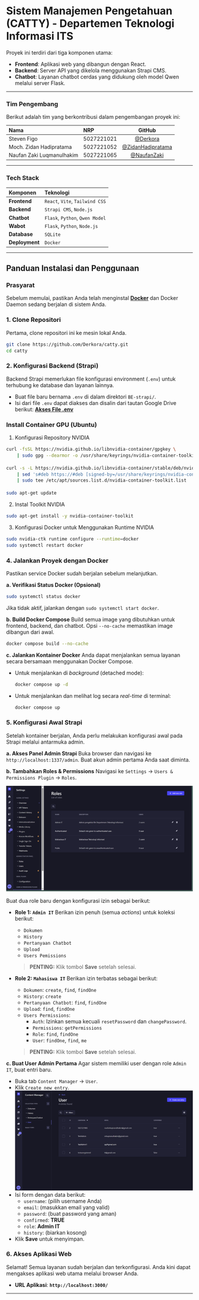 # Sistem Manajemen Pengetahuan (CATTY) - Departemen Teknologi Informasi ITS

Proyek ini terdiri dari tiga komponen utama:
- **Frontend**: Aplikasi web yang dibangun dengan React.
- **Backend**: Server API yang dikelola menggunakan Strapi CMS.
- **Chatbot**: Layanan chatbot cerdas yang didukung oleh model Qwen melalui server Flask.

---

### Tim Pengembang

Berikut adalah tim yang berkontribusi dalam pengembangan proyek ini:

| Nama              | NRP                         | GitHub                                 |
| :---------------- | :---------------------------- | :-------------------------------------: |
| Steven Figo      | 5027221021          | [@Derkora](https://github.com/Derkora)      |
| Moch. Zidan Hadipratama     | 5027221052              | [@ZidanHadipratama](https://github.com/ZidanHadipratama)     |
| Naufan Zaki Luqmanulhakim   | 5027221065  | [@NaufanZaki](https://github.com/NaufanZaki)   |

---

### Tech Stack

| Komponen     | Teknologi                       |
| :----------- | :------------------------------ |
| **Frontend** | `React`, `Vite`, `Tailwind CSS` |
| **Backend** | `Strapi CMS`, `Node.js`         |
| **Chatbot** | `Flask`, `Python`, `Qwen Model` |
| **Wabot** | `Flask`, `Python`, `Node.js` |
| **Database** | `SQLite`                    |
| **Deployment**| `Docker`                        |

---

## Panduan Instalasi dan Penggunaan

### Prasyarat

Sebelum memulai, pastikan Anda telah menginstal **[Docker](https://www.docker.com/get-started)** dan Docker Daemon sedang berjalan di sistem Anda.

### 1. Clone Repositori
Pertama, clone repositori ini ke mesin lokal Anda.
```bash
git clone https://github.com/Derkora/catty.git
cd catty
```

### 2. Konfigurasi Backend (Strapi)
Backend Strapi memerlukan file konfigurasi environment (`.env`) untuk terhubung ke database dan layanan lainnya.

- Buat file baru bernama `.env` di dalam direktori `BE-strapi/`.
- Isi dari file `.env` dapat diakses dan disalin dari tautan Google Drive berikut:
  **[Akses File .env](https://drive.google.com/drive/folders/1B9l45pT5-rzTfgudytjHPOS3ml4Pg4sJ?usp=sharing)**

### Install Container GPU (Ubuntu)
1. Konfigurasi Repository NVIDIA
```sh
curl -fsSL https://nvidia.github.io/libnvidia-container/gpgkey \
    | sudo gpg --dearmor -o /usr/share/keyrings/nvidia-container-toolkit-keyring.gpg

curl -s -L https://nvidia.github.io/libnvidia-container/stable/deb/nvidia-container-toolkit.list \
    | sed 's#deb https://#deb [signed-by=/usr/share/keyrings/nvidia-container-toolkit-keyring.gpg] https://#g' \
    | sudo tee /etc/apt/sources.list.d/nvidia-container-toolkit.list

sudo apt-get update
```

2. Instal Toolkit NVIDIA
```sh
sudo apt-get install -y nvidia-container-toolkit
```

3. Konfigurasi Docker untuk Menggunakan Runtime NVIDIA
```sh
sudo nvidia-ctk runtime configure --runtime=docker
sudo systemctl restart docker
```

### 4. Jalankan Proyek dengan Docker
Pastikan service Docker sudah berjalan sebelum melanjutkan.

**a. Verifikasi Status Docker (Opsional)**
```bash
sudo systemctl status docker
```
Jika tidak aktif, jalankan dengan `sudo systemctl start docker`.

**b. Build Docker Compose**
Build semua image yang dibutuhkan untuk frontend, backend, dan chatbot. Opsi `--no-cache` memastikan image dibangun dari awal.
```bash
docker compose build --no-cache
```

**c. Jalankan Kontainer Docker**
Anda dapat menjalankan semua layanan secara bersamaan menggunakan Docker Compose.

- Untuk menjalankan di *background* (detached mode):
  ```bash
  docker compose up -d
  ```
- Untuk menjalankan dan melihat log secara *real-time* di terminal:
  ```bash
  docker compose up
  ```

### 5. Konfigurasi Awal Strapi
Setelah kontainer berjalan, Anda perlu melakukan konfigurasi awal pada Strapi melalui antarmuka admin.

**a. Akses Panel Admin Strapi**
Buka browser dan navigasi ke `http://localhost:1337/admin`. Buat akun admin pertama Anda saat diminta.

**b. Tambahkan Roles & Permissions**
Navigasi ke `Settings` -> `Users & Permissions Plugin` -> `Roles`.

![UI Role Strapi](images/image.png)

Buat dua role baru dengan konfigurasi izin sebagai berikut:

- **Role 1: `Admin IT`**
  Berikan izin penuh (semua *actions*) untuk koleksi berikut:
  - `Dokumen`
  - `History`
  - `Pertanyaan Chatbot`
  - `Upload`
  - `Users Pemissions`
  > **PENTING:** Klik tombol **Save** setelah selesai.

- **Role 2: `Mahasiswa IT`**
  Berikan izin terbatas sebagai berikut:
  - `Dokumen`: `create`, `find`, `findOne`
  - `History`: `create`
  - `Pertanyaan Chatbot`: `find`, `findOne`
  - `Upload`: `find`, `findOne`
  - `Users Permissions`:
    - `Auth`: Izinkan semua kecuali `resetPassword` dan `changePassword`.
    - `Permissions`: `getPermissions`
    - `Role`: `find`, `findOne`
    - `User`: `findOne`, `find`, `me`
  > **PENTING:** Klik tombol **Save** setelah selesai.

**c. Buat User Admin Pertama**
Agar sistem memiliki user dengan role `Admin IT`, buat entri baru.
- Buka tab `Content Manager` -> `User`.
- Klik `Create new entry`.
  ![Tab User](images/image-1.png)
- Isi form dengan data berikut:
  - `username`: (pilih username Anda)
  - `email`: (masukkan email yang valid)
  - `password`: (buat password yang aman)
  - `confirmed`: **TRUE**
  - `role`: **Admin IT**
  - `history`: (biarkan kosong)
- Klik **Save** untuk menyimpan.

### 6. Akses Aplikasi Web
Selamat! Semua layanan sudah berjalan dan terkonfigurasi. Anda kini dapat mengakses aplikasi web utama melalui browser Anda.

- **URL Aplikasi**: **`http://localhost:3000/`**
---


